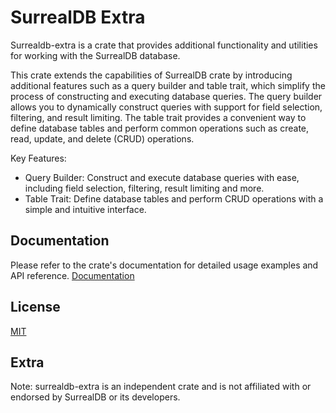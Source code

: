 
# SurrealDB Extra

Surrealdb-extra is a crate that provides additional functionality and utilities for working with the SurrealDB database.

This crate extends the capabilities of SurrealDB crate by introducing additional features such as a query builder and table trait, which simplify the process of constructing and executing database queries. The query builder allows you to dynamically construct queries with support for field selection, filtering, and result limiting. The table trait provides a convenient way to define database tables and perform common operations such as create, read, update, and delete (CRUD) operations.

Key Features:
- Query Builder: Construct and execute database queries with ease, including field selection, filtering, result limiting and more.
- Table Trait: Define database tables and perform CRUD operations with a simple and intuitive interface.



## Documentation
Please refer to the crate's documentation for detailed usage examples and API reference.
[Documentation](https://docs.rs/surrealdb_extra)


## License

[MIT](https://github.com/jakin010/surrealdb_extra/blob/main/LICENSE)


## Extra

Note: surrealdb-extra is an independent crate and is not affiliated with or endorsed by SurrealDB or its developers.
